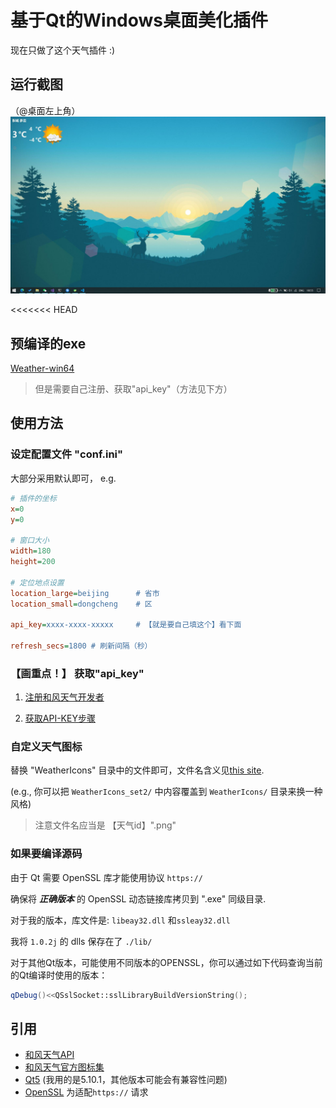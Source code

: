 # 基于Qt的Windows桌面美化插件
现在只做了这个天气插件 :)

## 运行截图
（@桌面左上角）
![](doc/DesktopWeather.jpg)

<<<<<<< HEAD
## 预编译的exe
[Weather-win64](https://github.com/chenyanzz/QtPrettyDesktop/releases/download/v0.1.1/Weather-win64.zip)

> 但是需要自己注册、获取"api_key"（方法见下方）


## 使用方法

### 设定配置文件 "conf.ini"
大部分采用默认即可，
e.g.
```ini
# 插件的坐标
x=0
y=0

# 窗口大小
width=180
height=200

# 定位地点设置
location_large=beijing      # 省市
location_small=dongcheng    # 区

api_key=xxxx-xxxx-xxxxx     # 【就是要自己填这个】看下面

refresh_secs=1800 # 刷新间隔（秒）
```


###  【画重点！】 获取"api_key"
1. [注册和风天气开发者](https://id.qweather.com/#/login?redirect=https%3A%2F%2Fconsole.qweather.com)

2. [获取API-KEY步骤](https://dev.qweather.com/docs/start/get-api-key/)

### 自定义天气图标
替换 "WeatherIcons" 目录中的文件即可，文件名含义见[this site](https://dev.qweather.com/docs/start/icons/).

(e.g., 你可以把 ```WeatherIcons_set2/``` 中内容覆盖到 ```WeatherIcons/``` 目录来换一种风格)

> 注意文件名应当是 【天气id】".png"

### 如果要编译源码

由于 Qt 需要 OpenSSL 库才能使用协议 ```https://```

确保将 ***正确版本*** 的 OpenSSL 动态链接库拷贝到 ".exe" 同级目录.

对于我的版本，库文件是: ```libeay32.dll``` 和```ssleay32.dll```

我将 ```1.0.2j``` 的 dlls 保存在了 ```./lib/```

对于其他Qt版本，可能使用不同版本的OPENSSL，你可以通过如下代码查询当前的Qt编译时使用的版本：

```c++
qDebug()<<QSslSocket::sslLibraryBuildVersionString();
```

## 引用
- [和风天气API](https://dev.qweather.com/)
- [和风天气官方图标集](https://github.com/qwd/WeatherIcon)
- [Qt5](https://www.qt.io/) (我用的是5.10.1，其他版本可能会有兼容性问题)
- [OpenSSL](https://www.openssl.org/) 为适配```https://``` 请求
